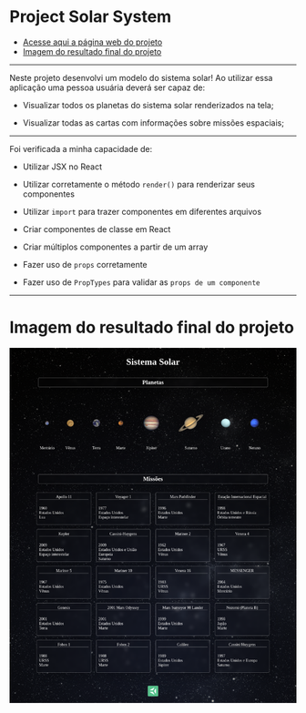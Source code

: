 # Project Solar System

- [Acesse aqui a página web do projeto](https://igorhleal.github.io/solar-system-project/)
- [Imagem do resultado final do projeto](#imagem-do-resultado-final-do-projeto)

---

Neste projeto desenvolvi um modelo do sistema solar! Ao utilizar essa aplicação uma pessoa usuária deverá ser capaz de:

  * Visualizar todos os planetas do sistema solar renderizados na tela;

  * Visualizar todas as cartas com informações sobre missões espaciais;

---

Foi verificada a minha capacidade de:

  * Utilizar JSX no React

  * Utilizar corretamente o método `render()` para renderizar seus componentes

  * Utilizar `import` para trazer componentes em diferentes arquivos

  * Criar componentes de classe em React

  * Criar múltiplos componentes a partir de um array

  * Fazer uso de `props` corretamente

  * Fazer uso de `PropTypes` para validar as `props de um componente`

---

# Imagem do resultado final do projeto

![Página](src/images/page.png)
